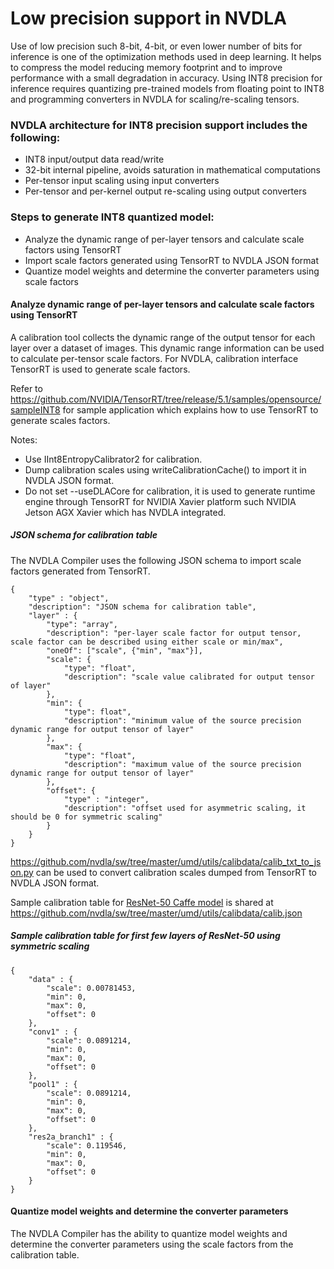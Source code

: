 # Low precision support in NVDLA

Use of low precision such 8-bit, 4-bit, or even lower number of bits for inference is one of the optimization methods used in deep learning. It helps to compress the model reducing memory footprint and to improve performance with a small degradation in accuracy. Using INT8 precision for inference requires quantizing pre-trained models from floating point to INT8 and programming converters in NVDLA for scaling/re-scaling tensors.

### NVDLA architecture for INT8 precision support includes the following:
-	INT8 input/output data read/write
-	32-bit internal pipeline, avoids saturation in mathematical computations
-	Per-tensor input scaling using input converters
-	Per-tensor and per-kernel output re-scaling using output converters

### Steps to generate INT8 quantized model:
-	Analyze the dynamic range of per-layer tensors and calculate scale factors using TensorRT
-	Import scale factors generated using TensorRT to NVDLA JSON format
-	Quantize model weights and determine the converter parameters using scale factors

#### Analyze dynamic range of per-layer tensors and calculate scale factors using TensorRT
A calibration tool collects the dynamic range of the output tensor for each layer over a dataset of images. This dynamic range information can be used to calculate per-tensor scale factors. For NVDLA, calibration interface TensorRT is used to generate scale factors.

Refer to https://github.com/NVIDIA/TensorRT/tree/release/5.1/samples/opensource/sampleINT8 for sample application which explains how to use TensorRT to generate scales factors.

Notes:
-	Use IInt8EntropyCalibrator2 for calibration.
-	Dump calibration scales using writeCalibrationCache() to import it in NVDLA JSON format.
-	Do not set --useDLACore for calibration, it is used to generate runtime engine through TensorRT for NVIDIA Xavier platform such NVIDIA Jetson AGX Xavier which has NVDLA integrated.

##### JSON schema for calibration table

The NVDLA Compiler uses the following JSON schema to import scale factors generated from TensorRT.

```
{
    "type" : "object",
    "description": "JSON schema for calibration table",
    "layer" : {
        "type": "array",
        "description": "per-layer scale factor for output tensor, scale factor can be described using either scale or min/max",
        "oneOf": ["scale", {"min", "max"}],
        "scale": {
            "type": "float",
            "description": "scale value calibrated for output tensor of layer"
        },
        "min": {
            "type": float",
            "description": "minimum value of the source precision dynamic range for output tensor of layer"
        },
        "max": {
            "type": "float",
            "description": "maximum value of the source precision dynamic range for output tensor of layer"
        },
        "offset": {
            "type" : "integer",
            "description": "offset used for asymmetric scaling, it should be 0 for symmetric scaling"
        }
    }
}
```

https://github.com/nvdla/sw/tree/master/umd/utils/calibdata/calib_txt_to_json.py can be used to convert calibration scales dumped from TensorRT to NVDLA JSON format.

Sample calibration table for [ResNet-50 Caffe model](https://github.com/KaimingHe/deep-residual-networks) is shared at https://github.com/nvdla/sw/tree/master/umd/utils/calibdata/calib.json

##### Sample calibration table for first few layers of ResNet-50 using symmetric scaling

```
{
	"data" : {
		"scale": 0.00781453,
		"min": 0,
		"max": 0,
		"offset": 0
	},
	"conv1" : {
		"scale": 0.0891214,
		"min": 0,
		"max": 0,
		"offset": 0
	},
	"pool1" : {
		"scale": 0.0891214,
		"min": 0,
		"max": 0,
		"offset": 0
	},
	"res2a_branch1" : {
		"scale": 0.119546,
		"min": 0,
		"max": 0,
		"offset": 0
	}
}
```

#### Quantize model weights and determine the converter parameters

The NVDLA Compiler has the ability to quantize model weights and determine the converter parameters using the scale factors from the calibration table.
